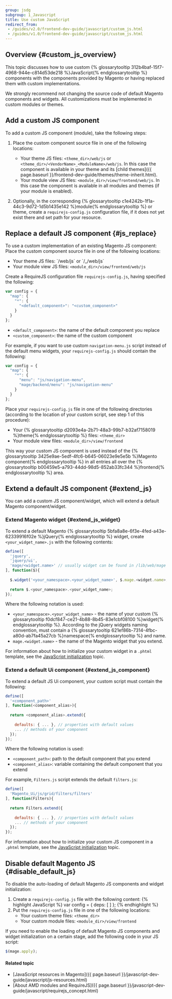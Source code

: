 ```yaml
---
group: jsdg
subgroup: 1_Javascript
title: Use custom JavaScript
redirect_from:
 - /guides/v2.0/frontend-dev-guide/javascript/custom_js.html
 - /guides/v1.0/frontend-dev-guide/javascript/custom_js.html
---
```


## Overview {#custom_js_overview}

This topic discusses how to use custom {% glossarytooltip 312b4baf-15f7-4968-944e-c814d53de218 %}JavaScript{% endglossarytooltip %} components with the components provided by Magento or having replaced them with custom implementations.

We strongly recommend not changing the source code of default Magento components and widgets. All customizations must be implemented in custom modules or themes.

## Add a custom JS component 

To add a custom JS component (module), take the following steps:

1. Place the custom component source file in one of the following locations:
	- Your theme JS files: `<theme_dir>/web/js` or `<theme_dir>/<VendorName>_<ModuleName>/web/js`. In this case the component is available in your theme and its [child themes]({{ page.baseurl }}/frontend-dev-guide/themes/theme-inherit.html). 
	- Your module view JS files: `<module_dir>/view/frontend/web/js`. In this case the component is available in all modules and themes (if your module is enabled). 

2. Optionally, in the corresponding {% glossarytooltip c1e4242b-1f1a-44c3-9d72-1d5b1435e142 %}module{% endglossarytooltip %} or theme, create a `requirejs-config.js` configuration file, if it does not yet exist there and set path for your resource.

## Replace a default JS component {#js_replace}

To use a custom implementation of an existing Magento JS component:
Place the custom component source file in one of the following
locations:

-   Your theme JS files: \`/web/js\` or \`/\_/web/js\`
-   Your module view JS files: `<module_dir>/view/frontend/web/js`

Create a RequireJS configuration file `requirejs-config.js`, having
specified the following:
```javascript
var config = {
  "map": {
    "*": {
      "<default_component>": "<custom_component>"
    }
  }
};
```

-   `<default_component>`: the name of the default component you replace
-   `<custom_component>`: the name of the custom component

For example, if you want to use custom `navigation-menu.js` script instead of the default menu widgets, your `requirejs-config.js` should contain the following: 
```javascript
var config = {
  "map": {
    "*": {
      "menu": "js/navigation-menu",
      "mage/backend/menu": "js/navigation-menu"
    }
  }
};
```
  
Place your `requirejs-config.js` file in one of the following
directories (according to the location of your custom script, see step 1
of this procedure):

-   Your {% glossarytooltip d2093e4a-2b71-48a3-99b7-b32af7158019
    %}theme{% endglossarytooltip %} files: `<theme_dir>`
-   Your module view files: `<module_dir>/view/frontend`

This way your custom JS component is used instead of the {% glossarytooltip 3425e9ae-5edf-4fc6-b645-06023e9e5e5b %}Magento component{% endglossarytooltip %} in all entries all over the {% glossarytooltip b00459e5-a793-44dd-98d5-852ab33fc344 %}frontend{% endglossarytooltip %} area.

## Extend a default JS component {#extend_js}

You can add a custom JS component/widget, which will extend a default Magento component/widget.

### Extend Magento widget {#extend_js_widget}

To extend a default Magento {% glossarytooltip 5bfa8a8e-6f3e-4fed-a43e-62339916f02e %}jQuery{% endglossarytooltip %} widget, create `<your_widget_name>.js` with the following contents:

```javascript
define([
  'jquery',
  'jquery/ui',
  'mage/<widget.name>' // usually widget can be found in /lib/web/mage dir
], function($){
 
  $.widget('<your_namespace>.<your_widget_name>', $.mage.<widget.name>, { ... });
 
  return $.<your_namespace>.<your_widget_name>;
});
```

Where the following notation is used:
-   `<your_namespace>.<your_widget_name>` - the name of your custom {%
    glossarytooltip f0dcf847-ce21-4b88-8b45-83e1cbf08100 %}widget{%
    endglossarytooltip %}. According to the jQuery widgets naming
    convention, must contain a {% glossarytooltip
    621ef86b-7314-4fbc-a80d-ab7fa45a27cb %}namespace{%
    endglossarytooltip %} and name.
-   `mage.<widget.name>` - the name of the Magento widget that you
    extend.

For information about how to initialize your custom widget in a `.phtml` template, see the <a href="{{ page.baseurl }}/javascript-dev-guide/javascript/js_init.html" target="_blank">JavaScript initialization</a> topic.

### Extend a default Ui component {#extend_js_component}

To extend a default JS Ui component, your custom script must contain the following:

```javascript
define([
  '<component_path>'
], function(<component_alias>){
 
  return <component_alias>.extend({
 
    defaults: { ... }, // properties with default values
    ... // methods of your component
  });
});
```

Where the following notation is used:

-   `<component_path>`: path to the default component that you extend
-   `<component_alias>`: variable containing the default component that you extend

For example, `Filters.js` script extends the default `filters.js`:

```javascript
define([
  'Magento_Ui/js/grid/filters/filters'
], function(Filters){
 
  return Filters.extend({
 
    defaults: { ... }, // properties with default values
    ... // methods of your component
  });
});
```
For information about how to initialize your custom JS component in a `.phtml` template, see the [JavaScript initialization] topic.

## Disable default Magento JS {#disable_default_js}

To disable the auto-loading of default Magento JS components and widget
initialization:

1.  Create a `requirejs-config.js` file with the following content: {%
    highlight JavaScript %} var config = { deps: \[ \] }; {%
    endhighlight %}
2.  Put the `requirejs-config.js` file in one of the following
    locations:
    -   Your custom theme files: `<theme_dir>`
    -   Your custom module files: `<module_dir>/view/frontend`
    
If you need to enable the loading of default Magento JS components and widget initialization on a certain stage, add the following code in your JS script:

```javascript
$(mage.apply);
```

#### Related topic

- [JavaScript resources in Magento]({{ page.baseurl }}/javascript-dev-guide/javascript/js-resources.html)
- [About AMD modules and RequireJS]({{ page.baseurl }}/javascript-dev-guide/javascript/requirejs_concept.html)
  
[JavaScript initialization]: {{page.baseurl}}/javascript-dev-guide/javascript/js_init.html